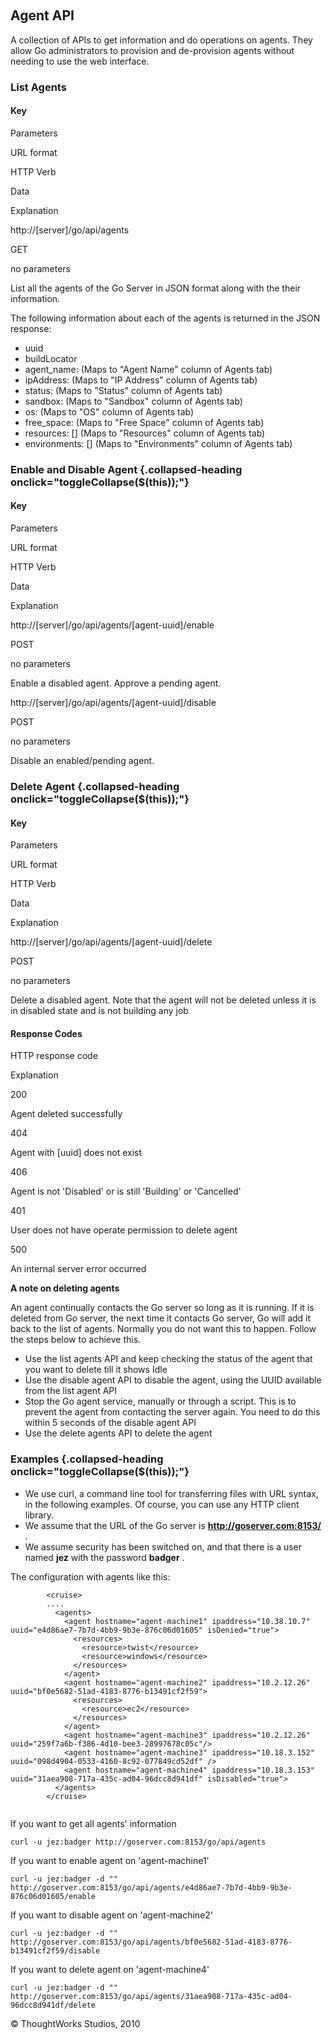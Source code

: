 
 

Agent API<!-- {.collapsible-heading onclick="toggleCollapse($(this));"} -->
---------

A collection of APIs to get information and do operations on agents.
They allow Go administrators to provision and de-provision agents
without needing to use the web interface.

### List Agents<!-- {.collapsible-heading onclick="toggleCollapse($(this));"} -->

#### Key<!-- {.collapsible-heading onclick="toggleCollapse($(this));"} -->

Parameters

URL format

HTTP Verb

Data

Explanation

http://[server]/go/api/agents

GET

no parameters

List all the agents of the Go Server in JSON format along with the their
information.

The following information about each of the agents is returned in the
JSON response:

-   uuid
-   buildLocator
-   agent\_name: (Maps to "Agent Name" column of Agents tab)
-   ipAddress: (Maps to "IP Address" column of Agents tab)
-   status: (Maps to "Status" column of Agents tab)
-   sandbox: (Maps to "Sandbox" column of Agents tab)
-   os: (Maps to "OS" column of Agents tab)
-   free\_space: (Maps to "Free Space" column of Agents tab)
-   resources: [] (Maps to "Resources" column of Agents tab)
-   environments: [] (Maps to "Environments" column of Agents tab)

### Enable and Disable Agent {.collapsed-heading onclick="toggleCollapse($(this));"}

#### Key<!-- {.collapsible-heading onclick="toggleCollapse($(this));"} -->

Parameters

URL format

HTTP Verb

Data

Explanation

http://[server]/go/api/agents/[agent-uuid]/enable

POST

no parameters

Enable a disabled agent. Approve a pending agent.

http://[server]/go/api/agents/[agent-uuid]/disable

POST

no parameters

Disable an enabled/pending agent.

### Delete Agent {.collapsed-heading onclick="toggleCollapse($(this));"}

#### Key<!-- {.collapsible-heading onclick="toggleCollapse($(this));"} -->

Parameters

URL format

HTTP Verb

Data

Explanation

http://[server]/go/api/agents/[agent-uuid]/delete

POST

no parameters

Delete a disabled agent. Note that the agent will not be deleted unless
it is in disabled state and is not building any job

#### Response Codes<!-- {.collapsible-heading onclick="toggleCollapse($(this));"} -->

HTTP response code

Explanation

200

Agent deleted successfully

404

Agent with [uuid] does not exist

406

Agent is not 'Disabled' or is still 'Building' or 'Cancelled'

401

User does not have operate permission to delete agent

500

An internal server error occurred

**A note on deleting agents**

An agent continually contacts the Go server so long as it is running. If
it is deleted from Go server, the next time it contacts Go server, Go
will add it back to the list of agents. Normally you do not want this to
happen. Follow the steps below to achieve this.

-   Use the list agents API and keep checking the status of the agent
    that you want to delete till it shows Idle
-   Use the disable agent API to disable the agent, using the UUID
    available from the list agent API
-   Stop the Go agent service, manually or through a script. This is to
    prevent the agent from contacting the server again. You need to do
    this within 5 seconds of the disable agent API
-   Use the delete agents API to delete the agent

### Examples {.collapsed-heading onclick="toggleCollapse($(this));"}

-   We use curl, a command line tool for transferring files with URL
    syntax, in the following examples. Of course, you can use any HTTP
    client library.
-   We assume that the URL of the Go server is
    **http://goserver.com:8153/** .
-   We assume security has been switched on, and that there is a user
    named **jez** with the password **badger** .

The configuration with agents like this:

``` {.code}
        <cruise>
        ....
          <agents>
            <agent hostname="agent-machine1" ipaddress="10.38.10.7" uuid="e4d86ae7-7b7d-4bb9-9b3e-876c06d01605" isDenied="true">
              <resources>
                <resource>twist</resource>
                <resource>windows</resource>
              </resources>
            </agent>
            <agent hostname="agent-machine2" ipaddress="10.2.12.26" uuid="bf0e5682-51ad-4183-8776-b13491cf2f59">
              <resources>
                <resource>ec2</resource>
              </resources>
            </agent>
            <agent hostname="agent-machine3" ipaddress="10.2.12.26" uuid="259f7a6b-f386-4d10-bee3-28997678c05c"/>
            <agent hostname="agent-machine3" ipaddress="10.18.3.152" uuid="098d4904-0533-4160-8c92-077849cd52df" />
            <agent hostname="agent-machine4" ipaddress="10.18.3.153" uuid="31aea908-717a-435c-ad04-96dcc8d941df" isDisabled="true">
          </agents>
        </cruise>
        
```

If you want to get all agents' information

``` {.code}
curl -u jez:badger http://goserver.com:8153/go/api/agents
```

If you want to enable agent on 'agent-machine1'

``` {.code}
curl -u jez:badger -d "" http://goserver.com:8153/go/api/agents/e4d86ae7-7b7d-4bb9-9b3e-876c06d01605/enable
```

If you want to disable agent on 'agent-machine2'

``` {.code}
curl -u jez:badger -d "" http://goserver.com:8153/go/api/agents/bf0e5682-51ad-4183-8776-b13491cf2f59/disable
```

If you want to delete agent on 'agent-machine4'

``` {.code}
curl -u jez:badger -d "" http://goserver.com:8153/go/api/agents/31aea908-717a-435c-ad04-96dcc8d941df/delete
```





© ThoughtWorks Studios, 2010

